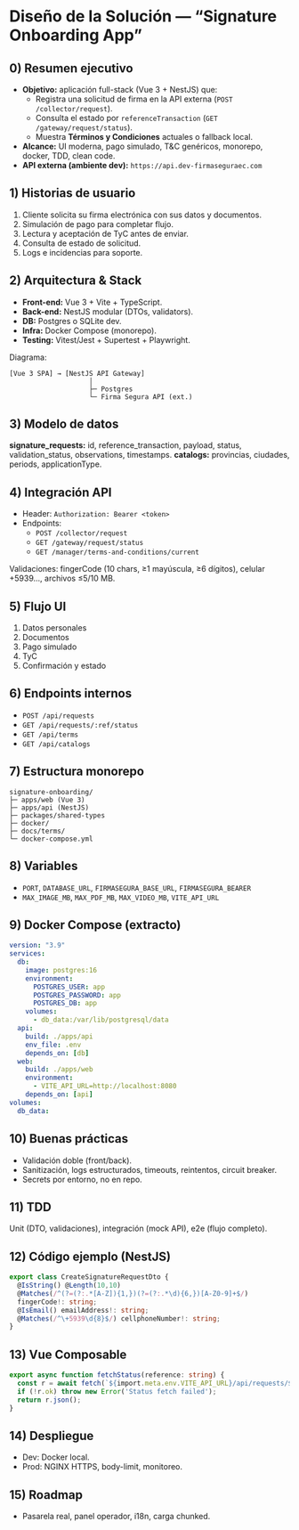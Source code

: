 # Diseño de la Solución — “Signature Onboarding App”

## 0) Resumen ejecutivo
- **Objetivo:** aplicación full-stack (Vue 3 + NestJS) que:
  - Registra una solicitud de firma en la API externa (`POST /collector/request`).
  - Consulta el estado por `referenceTransaction` (`GET /gateway/request/status`).
  - Muestra **Términos y Condiciones** actuales o fallback local.
- **Alcance:** UI moderna, pago simulado, T&C genéricos, monorepo, docker, TDD, clean code.
- **API externa (ambiente dev):** `https://api.dev-firmaseguraec.com`

## 1) Historias de usuario
1. Cliente solicita su firma electrónica con sus datos y documentos.
2. Simulación de pago para completar flujo.
3. Lectura y aceptación de TyC antes de enviar.
4. Consulta de estado de solicitud.
5. Logs e incidencias para soporte.

## 2) Arquitectura & Stack
- **Front-end:** Vue 3 + Vite + TypeScript.
- **Back-end:** NestJS modular (DTOs, validators).
- **DB:** Postgres o SQLite dev.
- **Infra:** Docker Compose (monorepo).
- **Testing:** Vitest/Jest + Supertest + Playwright.

Diagrama:
```
[Vue 3 SPA] → [NestJS API Gateway]
                    │
                    ├─ Postgres
                    └─ Firma Segura API (ext.)
```

## 3) Modelo de datos
**signature_requests:** id, reference_transaction, payload, status, validation_status, observations, timestamps.
**catalogs:** provincias, ciudades, periods, applicationType.

## 4) Integración API
- Header: `Authorization: Bearer <token>`
- Endpoints:  
  - `POST /collector/request`  
  - `GET /gateway/request/status`  
  - `GET /manager/terms-and-conditions/current`

Validaciones: fingerCode (10 chars, ≥1 mayúscula, ≥6 dígitos), celular +5939..., archivos ≤5/10 MB.

## 5) Flujo UI
1. Datos personales  
2. Documentos  
3. Pago simulado  
4. TyC  
5. Confirmación y estado

## 6) Endpoints internos
- `POST /api/requests`
- `GET /api/requests/:ref/status`
- `GET /api/terms`
- `GET /api/catalogs`

## 7) Estructura monorepo
```
signature-onboarding/
├─ apps/web (Vue 3)
├─ apps/api (NestJS)
├─ packages/shared-types
├─ docker/
├─ docs/terms/
└─ docker-compose.yml
```

## 8) Variables
- `PORT`, `DATABASE_URL`, `FIRMASEGURA_BASE_URL`, `FIRMASEGURA_BEARER`
- `MAX_IMAGE_MB`, `MAX_PDF_MB`, `MAX_VIDEO_MB`, `VITE_API_URL`

## 9) Docker Compose (extracto)
```yaml
version: "3.9"
services:
  db:
    image: postgres:16
    environment:
      POSTGRES_USER: app
      POSTGRES_PASSWORD: app
      POSTGRES_DB: app
    volumes:
      - db_data:/var/lib/postgresql/data
  api:
    build: ./apps/api
    env_file: .env
    depends_on: [db]
  web:
    build: ./apps/web
    environment:
      - VITE_API_URL=http://localhost:8080
    depends_on: [api]
volumes:
  db_data:
```

## 10) Buenas prácticas
- Validación doble (front/back).
- Sanitización, logs estructurados, timeouts, reintentos, circuit breaker.
- Secrets por entorno, no en repo.

## 11) TDD
Unit (DTO, validaciones), integración (mock API), e2e (flujo completo).

## 12) Código ejemplo (NestJS)
```ts
export class CreateSignatureRequestDto {
  @IsString() @Length(10,10)
  @Matches(/^(?=(?:.*[A-Z]){1,})(?=(?:.*\d){6,})[A-Z0-9]+$/)
  fingerCode!: string;
  @IsEmail() emailAddress!: string;
  @Matches(/^\+5939\d{8}$/) cellphoneNumber!: string;
}
```

## 13) Vue Composable
```ts
export async function fetchStatus(reference: string) {
  const r = await fetch(`${import.meta.env.VITE_API_URL}/api/requests/${reference}/status`);
  if (!r.ok) throw new Error('Status fetch failed');
  return r.json();
}
```

## 14) Despliegue
- Dev: Docker local.  
- Prod: NGINX HTTPS, body-limit, monitoreo.

## 15) Roadmap
- Pasarela real, panel operador, i18n, carga chunked.

